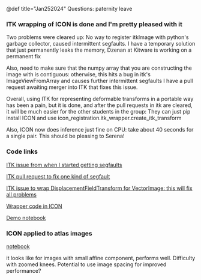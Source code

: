 @def title="Jan252024"
Questions: paternity leave





### ITK wrapping of ICON is done and I'm pretty pleased with it

Two problems were cleared up:
No way to register itkImage<Vector> with python's garbage collector, caused intermittent segfaults.
I have a temporary solution that just permanently leaks the memory, Dzenan at Kitware 
is working on a permanent fix

Also, need to make sure that the numpy array that you are constructing the image with is contiguous: 
otherwise, this hits a bug in itk's ImageViewFromArray and causes further intermittent segfaults
I have a pull request awaiting merger into ITK that fixes this issue.

Overall, using ITK for representing deformable transforms in a portable way has been a pain, but
it is done, and after the pull requests in itk are cleared, it will be much easier for the other 
students in the group: They can just pip install ICON and use icon_registration.itk_wrapper.create_itk_transform

Also, ICON now does inference just fine on CPU: take about 40 seconds for a single pair. This should
be pleasing to Serena!

### Code links

[ITK issue from when I started getting segfaults](https://github.com/InsightSoftwareConsortium/ITK/issues/3130)

[ITK pull request to fix one kind of segfault](https://github.com/InsightSoftwareConsortium/ITK/pull/3140)

[ITK issue to wrap DisplacementFieldTransform for VectorImage: this will fix all problems](https://github.com/InsightSoftwareConsortium/ITK/issues/3138)

[Wrapper code in ICON](https://github.com/uncbiag/ICON/blob/master/src/icon_registration/itk_wrapper.py)

[Demo notebook](https://colab.research.google.com/drive/1svftgw-vYWnLp9lSf3UkrG547atjbIrg?usp=sharing)

### ICON applied to atlas images

[notebook](https://github.com/uncbiag/ICON_atlas/blob/master/atlas_registration.ipynb)

it looks like for images with small affine component, performs well. Difficulty with zoomed knees. 
Potential to use image spacing for improved performance?
